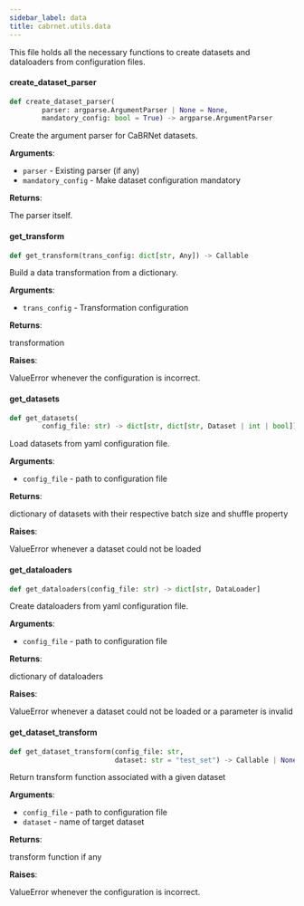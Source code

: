 ```yaml
---
sidebar_label: data
title: cabrnet.utils.data
---
```


This file holds all the necessary functions to create datasets and dataloaders from configuration files.

#### create\_dataset\_parser

```python
def create_dataset_parser(
        parser: argparse.ArgumentParser | None = None,
        mandatory_config: bool = True) -> argparse.ArgumentParser
```

Create the argument parser for CaBRNet datasets.

**Arguments**:

- `parser` - Existing parser (if any)
- `mandatory_config` - Make dataset configuration mandatory
  

**Returns**:

  The parser itself.

#### get\_transform

```python
def get_transform(trans_config: dict[str, Any]) -> Callable
```

Build a data transformation from a dictionary.

**Arguments**:

- `trans_config` - Transformation configuration

**Returns**:

  transformation

**Raises**:

  ValueError whenever the configuration is incorrect.

#### get\_datasets

```python
def get_datasets(
        config_file: str) -> dict[str, dict[str, Dataset | int | bool]]
```

Load datasets from yaml configuration file.

**Arguments**:

- `config_file` - path to configuration file
  

**Returns**:

  dictionary of datasets with their respective batch size and shuffle property
  

**Raises**:

  ValueError whenever a dataset could not be loaded

#### get\_dataloaders

```python
def get_dataloaders(config_file: str) -> dict[str, DataLoader]
```

Create dataloaders from yaml configuration file.

**Arguments**:

- `config_file` - path to configuration file
  

**Returns**:

  dictionary of dataloaders
  

**Raises**:

  ValueError whenever a dataset could not be loaded or a parameter is invalid

#### get\_dataset\_transform

```python
def get_dataset_transform(config_file: str,
                          dataset: str = "test_set") -> Callable | None
```

Return transform function associated with a given dataset

**Arguments**:

- `config_file` - path to configuration file
- `dataset` - name of target dataset
  

**Returns**:

  transform function if any
  

**Raises**:

  ValueError whenever the configuration is incorrect.

